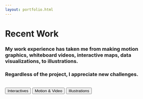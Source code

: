 ```yaml
---
layout: portfolio.html
---
```


# Recent Work

### My work experience has taken me from making motion graphics, whiteboard videos, interactive maps, data visualizations, to illustrations.

### Regardless of the project, I appreciate new challenges.

<a href="#interactives"><button class="button button-outline" href="#interactives">Interactives</button></a>&nbsp;<a href="#motion"><button class="button button-outline" href="#motion">Motion &amp; Video</button></a>&nbsp;<a href="#illustrations"><button class="button button-outline">Illustrations</button></a>
---
